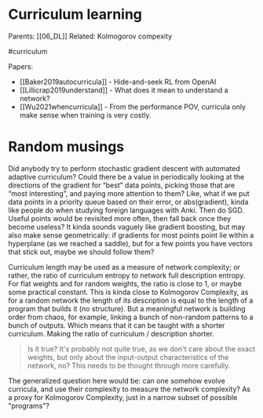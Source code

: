 # Curriculum learning

Parents: [[06_DL]]
Related: Kolmogorov compexity

#curriculum


Papers:
* [[Baker2019autocurricula]] - Hide-and-seek RL from OpenAI
* [[Lillicrap2019understand]] - What does it mean to understand a network?
* [[Wu2021whencurricula]] - From the performance POV, curricula only make sense when training is very costly.

# Random musings

Did anybody try to perform stochastic gradient descent with automated adaptive curriculum? Could there be a value in periodically looking at the directions of the gradient for “best” data points, picking those that are “most interesting”, and paying more attention to them? Like, what if we put data points in a priority queue based on their error, or abs(gradient), kinda like people do when studying foreign languages with Anki. Then do SGD. Useful points would be revisited more often, then fall back once they become useless? It kinda sounds vaguely like gradient boosting, but may also make sense geometrically: if gradients for most points point lie within a hyperplane (as we reached a saddle), but for a few points you have vectors that stick out, maybe we should follow them?

Curriculum length may be used as a measure of network complexity; or rather, the ratio of curriculum entropy to network full description entropy. For flat weights and for random weights, the ratio is close to 1, or maybe some practical constant. This is kinda close to Kolmogorov Complexity, as for a random network the length of its description is equal to the length of a program that builds it (no structure). But a meaningful network is building order from chaos, for example, linking a bunch of non-random patterns to a bunch of outputs. Which means that it can be taught with a shorter curriculum. Making the ratio of curriculum / description shorter.

> Is it true? It's probably not quite true, as we don't care about the exact weights, but only about the input-output characteristics of the network, no? This needs to be thought through more carefully.

The generalized question here would be: can one somehow evolve curricula, and use their complexity to measure the network complexity? As a proxy for Kolmogorov Complexity, just in a narrow subset of possible "programs"?